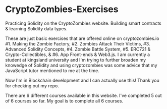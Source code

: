 # CryptoZombies-Exercises
Practicing Solidity on the CryptoZombies website. Building smart contracts & learning Solidity data types.

These are just basic exercises that are offered online on cryptozombies.io 
#1. Making the Zombie Factory, #2. Zombies Attack Their Victims, #3. Advanced Solidity Concepts,
#4. Zombie Battle System, #5. ERC721 & Crypto-Collectibles, & #6. App Front-ends & Web3.js.
I am currently a student at kingsland university and I'm trying to further broaden my knowedge of Solidity 
and using cryptozombies was some advice that my JavaScript tutor mentioned to me at the time. 

Now I'm in Blockchain development and I can actually use this! Thank you for checking out my repo.

There are 6 different courses available in this website. I've completed 5 out of 6 courses so far. My goal is to complete all 6 courses.

